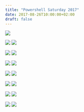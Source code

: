 ```yaml
---
title: "Powershell Saturday 2017"
date: 2017-08-26T10:00:00+02:00
draft: false
---
```


![](/images/pssat2017/LQXW8961.jpg)

![](/images/pssat2017/IMG_4533.JPG) ![](/images/pssat2017/IMG_4535.JPG)

![](/images/pssat2017/IMG_4543.JPG) ![](/images/pssat2017/IMG_4545.JPG)

![](/images/pssat2017/IMG_4546.JPG) ![](/images/pssat2017/IMG_4551.JPG)

![](/images/pssat2017/IMG_4556.JPG) ![](/images/pssat2017/IMG_4564.JPG)

![](/images/pssat2017/IMG_4566.JPG) ![](/images/pssat2017/IMG_4549.JPG)

![](/images/pssat2017/IMG_4588.JPG) ![](/images/pssat2017/KIAQ9009.jpg)

![](/images/pssat2017/IMG_4570.JPG) ![](/images/pssat2017/IMG_4582.JPG)

